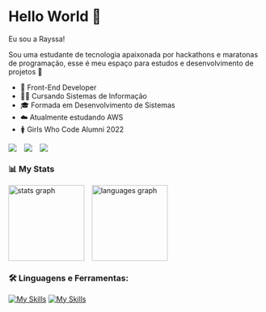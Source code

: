 # Hello World 👋 

Eu sou a Rayssa!

Sou uma estudante de tecnologia apaixonada por hackathons e maratonas de programação, esse é meu espaço para estudos e desenvolvimento de projetos 🥰

- 🤩 Front-End Developer 
- 👩‍💻 Cursando Sistemas de Informação
- 🎓 Formada em Desenvolvimento de Sistemas
- ☁️ Atualmente estudando AWS
- 🚺 Girls Who Code Alumni 2022

<!--My Socials-->
<div style="display: flex; align-items: center; gap: 15px;">
  <a href="https://www.linkedin.com/in/rayssabuarque/" target="_blank">
    <img src="https://custom-icon-badges.demolab.com/badge/-LinkedIn-0a66c2?style=for-the-badge&logoColor=white&logo=llinkedinwhite"  
    />
  </a>
  <a href="https://judge.beecrowd.com/pt/profile/746470" target="_blank">
    <img src="https://custom-icon-badges.demolab.com/badge/-Beecrowd-662382?style=for-the-badge&logoColor=white&logo=beecrowd%20white" />
  </a>
  <a href="https://leetcode.com/u/rayszae/" target="_blank">
    <img src="https://custom-icon-badges.demolab.com/badge/-Leetcode-eba340?style=for-the-badge&logoColor=white&logo=leetcode" />
  </a>
</div>


### 📊 My Stats
<div style="display: flex; align-items: center; gap: 15px;">
  <img src="https://github-readme-stats.vercel.app/api?username=rayssabuarque&hide_title=false&hide_rank=false&show_icons=true&include_all_commits=true&count_private=true&disable_animations=false&theme=gruvbox&locale=en&hide_border=true&order=1" height="150" alt="stats graph" />
  <img src="https://github-readme-stats.vercel.app/api/top-langs?username=rayssabuarque&locale=en&hide_title=false&layout=compact&card_width=320&langs_count=8&theme=gruvbox&hide_border=true&order=2" height="150" alt="languages graph" />
</div>


### 🛠️ Linguagens e Ferramentas:
[![My Skills](https://skillicons.dev/icons?i=py,c,js,ts,html,css,angular,react&theme=dark&perline=15)](https://skillicons.dev)
[![My Skills](https://skillicons.dev/icons?i=nodejs,aws,mysql,postgresql,prisma,arduino,git&theme=dark&perline=15)](https://skillicons.dev)
<!-- [![My Skills](https://skillicons.dev/icons?i=py,c,js,ts,html,css,angular,react,aws,mysql,postgresql,arduino,nodejs,prisma,git&theme=dark&perline=15)](https://skillicons.dev) -->
